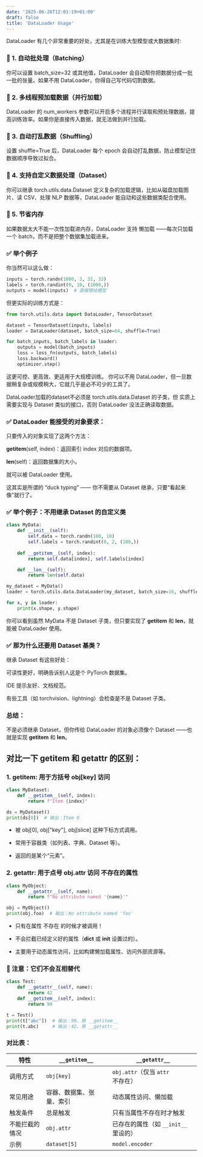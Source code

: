 ```yaml
---
date: '2025-06-26T12:01:19+01:00'
draft: false
title: 'DataLoader Usage'
---
```

DataLoader 有几个非常重要的好处，尤其是在训练大型模型或大数据集时:
### 🔧 1. 自动批处理（Batching）
你可以设置 batch_size=32 或其他值，DataLoader 会自动帮你把数据分成一批一批的张量。如果不用 DataLoader，你得自己写代码切割数据。

### 🚀 2. 多线程预加载数据（并行加载）
DataLoader 的 num_workers 参数可以开启多个进程并行读取和预处理数据，提高训练效率。如果你是直接传入数据，就无法做到并行加载。

### 🧹 3. 自动打乱数据（Shuffling）
设置 shuffle=True 后，DataLoader 每个 epoch 会自动打乱数据，防止模型记住数据顺序导致过拟合。

### 🧪 4. 支持自定义数据处理（Dataset）
你可以继承 torch.utils.data.Dataset 定义复杂的加载逻辑，比如从磁盘加载图片、读 CSV、处理 NLP 数据等，DataLoader 能自动和这些数据类配合使用。

### 🧼 5. 节省内存
如果数据太大不能一次性加载进内存，DataLoader 支持 懒加载 ——每次只加载一个 batch，而不是把整个数据集加载进来。

### ✅ 举个例子
你当然可以这么做：
```python
inputs = torch.randn(1000, 3, 32, 32)
labels = torch.randint(0, 10, (1000,))
outputs = model(inputs)  # 直接喂给模型
```
但更实际的训练方式是：
```python
from torch.utils.data import DataLoader, TensorDataset

dataset = TensorDataset(inputs, labels)
loader = DataLoader(dataset, batch_size=64, shuffle=True)

for batch_inputs, batch_labels in loader:
    outputs = model(batch_inputs)
    loss = loss_fn(outputs, batch_labels)
    loss.backward()
    optimizer.step()
```
这更可控、更高效、更适用于大规模训练。
你可以不用 DataLoader，但一旦数据稍复杂或规模稍大，它就几乎是必不可少的工具了。

DataLoader加载的dataset不必须是 torch.utils.data.Dataset 的子类，但 实质上需要实现与 Dataset 类似的接口，否则 DataLoader 没法正确读取数据。
### ✅ DataLoader 能接受的对象要求：
只要传入的对象实现了这两个方法：

__getitem__(self, index)：返回索引 index 对应的数据项。

__len__(self)：返回数据集的大小。

就可以被 DataLoader 使用。

这其实是所谓的 “duck typing” —— 你不需要从 Dataset 继承，只要“看起来像”就行了。

### ✅ 举个例子：不用继承 Dataset 的自定义类
```python
class MyData:
    def __init__(self):
        self.data = torch.randn(100, 10)
        self.labels = torch.randint(0, 2, (100,))
    
    def __getitem__(self, index):
        return self.data[index], self.labels[index]

    def __len__(self):
        return len(self.data)

my_dataset = MyData()
loader = torch.utils.data.DataLoader(my_dataset, batch_size=16, shuffle=True)

for x, y in loader:
    print(x.shape, y.shape)
```
你可以看到虽然 MyData 不是 Dataset 子类，但只要实现了 __getitem__ 和 __len__，就能被 DataLoader 使用。

### ✅ 那为什么还要用 Dataset 基类？
继承 Dataset 有这些好处：

可读性更好，明确告诉别人这是个 PyTorch 数据集。

IDE 提示友好、文档规范。

有些工具（如 torchvision、lightning）会检查是不是 Dataset 子类。

### 总结：
不是必须继承 Dataset，但你传给 DataLoader 的对象必须像个 Dataset ——也就是实现 __getitem__ 和 __len__。

## 对比一下 __getitem__ 和 __getattr__ 的区别：
### 1. __getitem__: 用于方括号 obj[key] 访问
```python
class MyDataset:
    def __getitem__(self, index):
        return f"Item {index}"

ds = MyDataset()
print(ds[0])  # 输出：Item 0
```
* 被 obj[0], obj["key"], obj[slice] 这种下标方式调用。

* 常用于容器类（如列表、字典、Dataset 等）。

* 返回的是某个“元素”。

### 2. __getattr__: 用于点号 obj.attr 访问 不存在的属性
```python
class MyObject:
    def __getattr__(self, name):
        return f"No attribute named '{name}'"

obj = MyObject()
print(obj.foo)  # 输出：No attribute named 'foo'
```
* 只有在属性 不存在 的时候才被调用！

* 不会拦截已经定义好的属性（__dict__ 或 __init__ 设置过的）。

* 主要用于动态属性访问，比如构建懒加载属性、访问外部资源等。
### 🚫 注意：它们不会互相替代
```python
class Test:
    def __getattr__(self, name):
        return 42
    def __getitem__(self, index):
        return 99

t = Test()
print(t["abc"])  # 输出：99，用 __getitem__
print(t.abc)     # 输出：42，用 __getattr__
```
### 对比表：
| 特性      | `__getitem__` | `__getattr__`             |
| ------- | ------------- | ------------------------- |
| 调用方式    | `obj[key]`    | `obj.attr`（仅当 `attr` 不存在） |
| 常见用途    | 容器、数据集、张量、索引  | 动态属性访问、懒加载                |
| 触发条件    | 总是触发          | 只有当属性不存在时才触发              |
| 不能拦截的情况 | `obj.attr`    | 已存在的属性（如 `__init__` 里设的）  |
| 示例      | `dataset[5]`  | `model.encoder`           |

